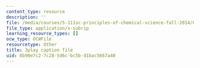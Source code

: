 ```yaml
---
content_type: resource
description: ''
file: /media/courses/5-111sc-principles-of-chemical-science-fall-2014/0b90e7c27c285d6cbc5bd1bac5667a40_pn1cxuBmhtI.vtt
file_type: application/x-subrip
learning_resource_types: []
ocw_type: OCWFile
resourcetype: Other
title: 3play caption file
uid: 0b90e7c2-7c28-5d6c-bc5b-d1bac5667a40
---
```

